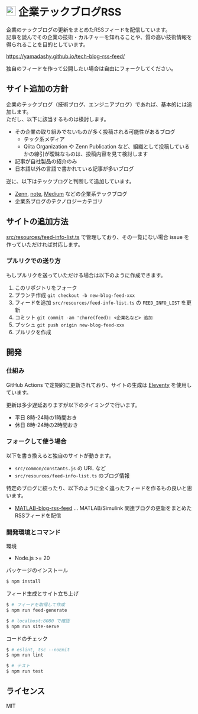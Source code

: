 # <img src="src/site/images/icon-transparent.png" height=26> 企業テックブログRSS
企業のテックブログの更新をまとめたRSSフィードを配信しています。  
記事を読んでその企業の技術・カルチャーを知れることや、質の高い技術情報を得られることを目的としています。

https://yamadashy.github.io/tech-blog-rss-feed/


独自のフィードを作って公開したい場合は自由にフォークしてください。

## サイト追加の方針
企業のテックブログ（技術ブログ、エンジニアブログ）であれば、基本的には追加します。  
ただし、以下に該当するものは検討します。

- その企業の取り組みでないものが多く投稿される可能性があるブログ
  - テック系メディア
  - Qiita Organization や Zenn Publication など、組織として投稿しているかの線引が曖昧なものは、投稿内容を見て検討します
- 記事が自社製品の紹介のみ
- 日本語以外の言語で書かれている記事が多いブログ

逆に、以下はテックブログと判断して追加しています。

- [Zenn](https://zenn.dev/), [note](https://note.com/), [Medium](https://medium.com/) などの企業系テックブログ
- 企業系ブログのテクノロジーカテゴリ

## サイトの追加方法
[src/resources/feed-info-list.ts](https://github.com/yamadashy/tech-blog-rss-feed/blob/main/src/resources/feed-info-list.ts) で管理しており、その一覧にない場合 issue を作っていただければ対応します。  

### プルリクでの送り方
もしプルリクを送っていただける場合は以下のように作成できます。

1. このリポジトリをフォーク
2. ブランチ作成
   `git checkout -b new-blog-feed-xxx`
3. フィードを追加
   `src/resources/feed-info-list.ts` の `FEED_INFO_LIST` を更新
4. コミット
   `git commit -am 'chore(feed): <企業名など> 追加`
5. プッシュ
   `git push origin new-blog-feed-xxx`
6. プルリクを作成

## 開発

### 仕組み
GitHub Actions で定期的に更新されており、サイトの生成は [Eleventy](https://www.11ty.dev/) を使用しています。

更新は多少遅延ありますが以下のタイミングで行います。
- 平日 8時-24時の1時間おき
- 休日 8時-24時の2時間おき

### フォークして使う場合
以下を書き換えると独自のサイトが動きます。

- `src/common/constants.js` の URL など
- `src/resources/feed-info-list.ts` のブログ情報

特定のブログに絞ったり、以下のように全く違ったフィードを作るもの良いと思います。

- [MATLAB-blog-rss-feed](https://github.com/minoue-xx/MATLAB-blog-rss-feed) ... MATLAB/Simulink 関連ブログの更新をまとめたRSSフィードを配信

### 開発環境とコマンド
環境
- Node.js >= 20

パッケージのインストール
```bash
$ npm install
```

フィード生成とサイト立ち上げ
```bash
$ # フィードを取得して作成
$ npm run feed-generate

$ # localhost:8080 で確認
$ npm run site-serve
```

コードのチェック
```bash
$ # eslint, tsc --noEmit
$ npm run lint

$ # テスト
$ npm run test
```

## ライセンス
MIT
